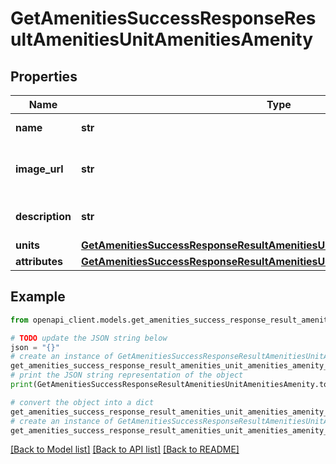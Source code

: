 # GetAmenitiesSuccessResponseResultAmenitiesUnitAmenitiesAmenity


## Properties

Name | Type | Description | Notes
------------ | ------------- | ------------- | -------------
**name** | **str** | Name of the unit amenity | 
**image_url** | **str** | URL to the image representing the amenity | [optional] 
**description** | **str** | Description of the amenity | 
**units** | [**GetAmenitiesSuccessResponseResultAmenitiesUnitAmenitiesAmenityUnits**](GetAmenitiesSuccessResponseResultAmenitiesUnitAmenitiesAmenityUnits.md) |  | 
**attributes** | [**GetAmenitiesSuccessResponseResultAmenitiesUnitAmenitiesAmenityAttributes**](GetAmenitiesSuccessResponseResultAmenitiesUnitAmenitiesAmenityAttributes.md) |  | 

## Example

```python
from openapi_client.models.get_amenities_success_response_result_amenities_unit_amenities_amenity import GetAmenitiesSuccessResponseResultAmenitiesUnitAmenitiesAmenity

# TODO update the JSON string below
json = "{}"
# create an instance of GetAmenitiesSuccessResponseResultAmenitiesUnitAmenitiesAmenity from a JSON string
get_amenities_success_response_result_amenities_unit_amenities_amenity_instance = GetAmenitiesSuccessResponseResultAmenitiesUnitAmenitiesAmenity.from_json(json)
# print the JSON string representation of the object
print(GetAmenitiesSuccessResponseResultAmenitiesUnitAmenitiesAmenity.to_json())

# convert the object into a dict
get_amenities_success_response_result_amenities_unit_amenities_amenity_dict = get_amenities_success_response_result_amenities_unit_amenities_amenity_instance.to_dict()
# create an instance of GetAmenitiesSuccessResponseResultAmenitiesUnitAmenitiesAmenity from a dict
get_amenities_success_response_result_amenities_unit_amenities_amenity_from_dict = GetAmenitiesSuccessResponseResultAmenitiesUnitAmenitiesAmenity.from_dict(get_amenities_success_response_result_amenities_unit_amenities_amenity_dict)
```
[[Back to Model list]](../README.md#documentation-for-models) [[Back to API list]](../README.md#documentation-for-api-endpoints) [[Back to README]](../README.md)


